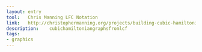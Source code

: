 ```yaml
---
layout: entry
tool:	Chris Manning LFC Notation
link:	http://christophermanning.org/projects/building-cubic-hamiltonian-graphs-from-lcf-notation
description:	cubichamiltoniangraphsfromlcf
tags:
- graphics	
---
```

